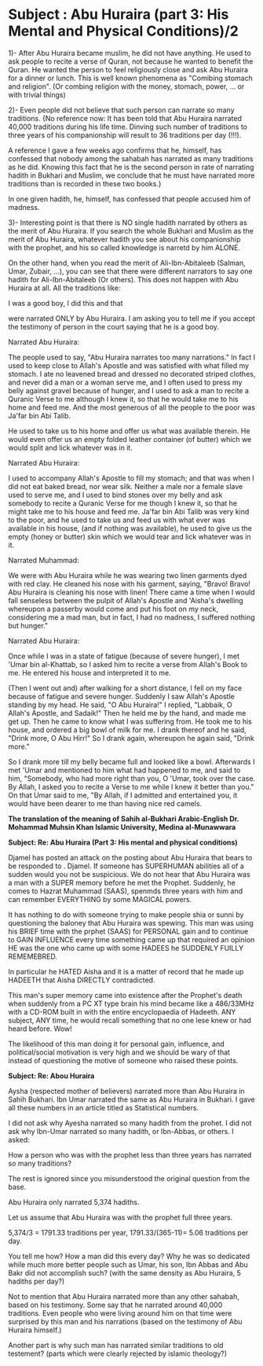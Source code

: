 Subject : Abu Huraira (part 3: His Mental and Physical Conditions)/2
====================================================================

1)- After Abu Huraira became muslim, he did not have anything. He used
to ask people to recite a verse of Quran, not because he wanted to
benefit the Quran. He wanted the person to feel religiously close and
ask Abu Huraira for a dinner or lunch. This is well known phenomena as
"Comibing stomach and religion". (Or combing religion with the money,
stomach, power, ... or with trivial things)

2)- Even people did not believe that such person can narrate so many
traditions. {No reference now: It has been told that Abu Huraira
narrated 40,000 traditions during his life time. Dinving such number of
traditions to three years of his companionship will result to 36
traditions per day (!!!).

A reference I gave a few weeks ago confirms that he, himself, has
confessed that nobody among the sahabah has narrated as many traditions
as he did. Knowing this fact that he is the second person in rate of
narrating hadith in Bukhari and Muslim, we conclude that he must have
narrated more traditions than is recorded in these two books.}

In one given hadith, he, himself, has confessed that people accused him
of madness.

3)- Interesting point is that there is NO single hadith narrated by
others as the merit of Abu Huraira. If you search the whole Bukhari and
Muslim as the merit of Abu Huraira, whatever hadith you see about his
companionship with the prophet, and his so called knowledge is narretd
by him ALONE.

On the other hand, when you read the merit of Ali-Ibn-Abitaleeb
(Salman, Umar, Zubair, ...), you can see that there were different
narrators to say one hadith for Ali-Ibn-Abitaleeb (Or others). This does
not happen with Abu Huraira at all. All the traditions like:

I was a good boy, I did this and that

were narrated ONLY by Abu Huraira. I am asking you to tell me if you
accept the testimony of person in the court saying that he is a good
boy.

Narrated Abu Huraira:

The people used to say, "Abu Huraira narrates too many narrations." In
fact I used to keep close to Allah's Apostle and was satisfied with what
filled my stomach. I ate no leavened bread and dressed no decorated
striped clothes, and never did a man or a woman serve me, and I often
used to press my belly against gravel because of hunger, and I used to
ask a man to recite a Quranic Verse to me although I knew it, so that he
would take me to his home and feed me. And the most generous of all the
people to the poor was Ja'far bin Abi Talib.

He used to take us to his home and offer us what was available therein.
He would even offer us an empty folded leather container (of butter)
which we would split and lick whatever was in it.

Narrated Abu Huraira:

I used to accompany Allah's Apostle to fill my stomach; and that was
when I did not eat baked bread, nor wear silk. Neither a male nor a
female slave used to serve me, and I used to bind stones over my belly
and ask somebody to recite a Quranic Verse for me though I knew it, so
that he might take me to his house and feed me. Ja'far bin Abi Talib was
very kind to the poor, and he used to take us and feed us with what ever
was available in his house, (and if nothing was available), he used to
give us the empty (honey or butter) skin which we would tear and lick
whatever was in it.

Narrated Muhammad:

We were with Abu Huraira while he was wearing two linen garments dyed
with red clay. He cleaned his nose with his garment, saying, "Bravo!
Bravo! Abu Huraira is cleaning his nose with linen! There came a time
when I would fall senseless between the pulpit of Allah's Apostle and
'Aisha's dwelling whereupon a passerby would come and put his foot on my
neck, considering me a mad man, but in fact, I had no madness, I
suffered nothing but hunger."

Narrated Abu Huraira:

Once while I was in a state of fatigue (because of severe hunger), I
met 'Umar bin al-Khattab, so I asked him to recite a verse from Allah's
Book to me. He entered his house and interpreted it to me.

(Then I went out and) after walking for a short distance, I fell on my
face because of fatigue and severe hunger. Suddenly I saw Allah's
Apostle standing by my head. He said, "O Abu Huraira!" I replied,
"Labbaik, O Allah's Apostle, and Sadaik!" Then he held me by the hand,
and made me get up. Then he came to know what I was suffering from. He
took me to his house, and ordered a big bowl of milk for me. I drank
thereof and he said, "Drink more, O Abu Hirr!" So I drank again,
whereupon he again said, "Drink more."

So I drank more till my belly became full and looked like a bowl.
Afterwards I met 'Umar and mentioned to him what had happened to me, and
said to him, "Somebody, who had more right than you, O 'Umar, took over
the case. By Allah, I asked you to recite a Verse to me while I knew it
better than you." On that Umar said to me, "By Allah, if I admitted and
entertained you, it would have been dearer to me than having nice red
camels.

**The translation of the meaning of Sahih al-Bukhari
Arabic-English
Dr. Mohammad Muhsin Khan
Islamic University, Medina al-Munawwara**

**Subject: Re: Abu Huraira (Part 3: His mental and physical
conditions)**

Djamel has posted an attack on the posting about Abu Huraira that bears
to be responded to . Djamel. If someone has SUPERHUMAN abilities all of
a sudden would you not be suspicious. We do not hear that Abu Huraira
was a man with a SUPER memory before he met the Prophet. Suddenly, he
comes to Hazrat Muhammad (SAAS), spenmds three years with him and can
remember EVERYTHING by some MAGICAL powers.

It has nothing to do with someone trying to make people shia or sunni
by questioning the baloney that Abu Huraira was spewing. This man was
using his BRIEF time with the prphet (SAAS) for PERSONAL gain and to
continue to GAIN INFLUENCE every time something came up that required an
opinion HE was the one who came up with some HADEES he SUDDENLY FUILLY
REMEMEBRED.

In particular he HATED Aisha and it is a matter of record that he made
up HADEETH that Aisha DIRECTLY contradicted.

This man's super memory came into existence after the Prophet's death
when suddenly from a PC XT type brain his mind became like a 486/33MHz
with a CD-ROM built in with the entire encyclopaedia of Hadeeth. ANY
subject, ANY time, he would recall something that no one lese knew or
had heard before. Wow!

The likelihood of this man doing it for personal gain, influence, and
political/social motivation is very high and we should be wary of that
instead of questioning the motive of someone who raised these points.


**Subject: Re: Abou Huraira**

Aysha (respected mother of believers) narrated more than Abu Huraira in
Sahih Bukhari. Ibn Umar narrated the same as Abu Huraira in Bukhari. I
gave all these numbers in an article titled as Statistical numbers.

I did not ask why Ayesha narrated so many hadith from the prohet. I did
not ask why Ibn-Umar narrated so many hadith, or Ibn-Abbas, or others. I
asked:

How a person who was with the prophet less than three years has
narrated so many traditions?

The rest is ignored since you misunderstood the original question from
the base.

Abu Huraira only narrated 5,374 hadiths.

Let us assume that Abu Huraira was with the prophet full three years.

5,374/3 = 1791.33 traditions per year, 1791.33/(365-11)= 5.06
traditions per day.

You tell me how? How a man did this every day? Why he was so dedicated
while much more better people such as Umar, his son, Ibn Abbas and Abu
Bakr did not accomplish such? (with the same density as Abu Huraira, 5
hadiths per day?)

Not to mention that Abu Huraira narrated more than any other sahabah,
based on his testimony. Some say that he narrated around 40,000
traditions. Even people who were living around him on that time were
surprised by this man and his narrations (based on the testimony of Abu
Huraira himself.)

Another part is why such man has narrated similar traditions to old
testement? (parts which were clearly rejected by islamic theology?)


